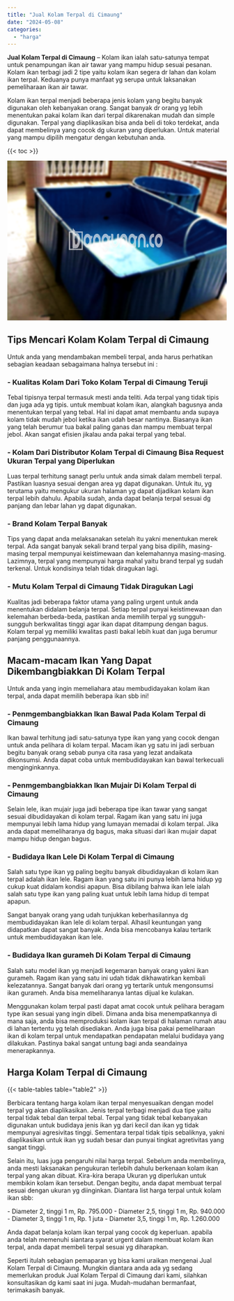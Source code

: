 ```yaml
---
title: "Jual Kolam Terpal di Cimaung"
date: "2024-05-08"
categories: 
  - "harga"
---
```


**Jual Kolam Terpal di Cimaung** – Kolam ikan ialah satu-satunya tempat untuk penampungan ikan air tawar yang mampu hidup sesuai pesanan. Kolam ikan terbagi jadi 2 tipe yaitu kolam ikan segera dr lahan dan kolam ikan terpal. Keduanya punya manfaat yg serupa untuk laksanakan pemeliharaan ikan air tawar.

Kolam ikan terpal menjadi beberapa jenis kolam yang begitu banyak digunakan oleh kebanyakan orang. Sangat banyak dr orang yg lebih menentukan pakai kolam ikan dari terpal dikarenakan mudah dan simple digunakan. Terpal yang diaplikasikan bisa anda beli di toko terdekat, anda dapat membelinya yang cocok dg ukuran yang diperlukan. Untuk material yang mampu dipilih mengatur dengan kebutuhan anda.

{{< toc >}}

![Jual Kolam Terpal di Cimaung](/images/jual-kolam-terpal-22.png)

## Tips Mencari Kolam Kolam Terpal di Cimaung

Untuk anda yang mendambakan membeli terpal, anda harus perhatikan sebagian keadaan sebagaimana halnya tersebut ini :

### \- Kualitas Kolam Dari Toko Kolam Terpal di Cimaung Teruji

Tebal tipisnya terpal termasuk mesti anda teliti. Ada terpal yang tidak tipis dan juga ada yg tipis. untuk membuat kolam ikan, alangkah bagusnya anda menentukan terpal yang tebal. Hal ini dapat amat membantu anda supaya kolam tidak mudah jebol ketika ikan udah besar nantinya. Biasanya ikan yang telah berumur tua bakal paling ganas dan mampu membuat terpal jebol. Akan sangat efisien jikalau anda pakai terpal yang tebal.

### \- Kolam Dari Distributor Kolam Terpal di Cimaung Bisa Request Ukuran Terpal yang Diperlukan

Luas terpal terhitung sanagt perlu untuk anda simak dalam membeli terpal. Pastikan luasnya sesuai dengan area yg dapat digunakan. Untuk itu, yg terutama yaitu mengukur ukuran halaman yg dapat dijadikan kolam ikan terpal lebih dahulu. Apabila sudah, anda dapat belanja terpal sesuai dg panjang dan lebar lahan yg dapat digunakan.

### \- Brand Kolam Terpal Banyak

Tips yang dapat anda melaksanakan setelah itu yakni menentukan merek terpal. Ada sangat banyak sekali brand terpal yang bisa dipilih, masing-masing terpal mempunyai keistimewaan dan kelemahannya masing-masing. Lazimnya, terpal yang mempunyai harga mahal yaitu brand terpal yg sudah terkenal. Untuk kondisinya telah tidak diragukan lagi.

### \- Mutu Kolam Terpal di Cimaung Tidak Diragukan Lagi

Kualitas jadi beberapa faktor utama yang paling urgent untuk anda menentukan didalam belanja terpal. Setiap terpal punyai keistimewaan dan kelemahan berbeda-beda, pastikan anda memilih terpal yg sungguh-sungguh berkwalitas tinggi agar ikan dapat ditampung dengan bagus. Kolam terpal yg memiliki kwalitas pasti bakal lebih kuat dan juga berumur panjang penggunaannya.

## Macam-macam Ikan Yang Dapat Dikembangbiakkan Di Kolam Terpal

Untuk anda yang ingin memeliahara atau membudidayakan kolam ikan terpal, anda dapat memilih beberapa ikan sbb ini!

### \- Penmgembangbiakkan Ikan Bawal Pada Kolam Terpal di Cimaung

Ikan bawal terhitung jadi satu-satunya type ikan yang yang cocok dengan untuk anda pelihara di kolam terpal. Macam ikan yg satu ini jadi serbuan begitu banyak orang sebab punya cita rasa yang lezat andaikata dikonsumsi. Anda dapat coba untuk membudidayakan kan bawal terkecuali menginginkannya.

### \- Penmgembangbiakkan Ikan Mujair Di Kolam Terpal di Cimaung

Selain lele, ikan mujair juga jadi beberapa tipe ikan tawar yang sangat sesuai dibudidayakan di kolam terpal. Ragam ikan yang satu ini juga mempunyai lebih lama hidup yang lumayan memadai di kolam terpal. Jika anda dapat memeliharanya dg bagus, maka situasi dari ikan mujair dapat mampu hidup dengan bagus.

### \- Budidaya Ikan Lele Di Kolam Terpal di Cimaung

Salah satu type ikan yg paling begitu banyak dibudidayakan di kolam ikan terpal adalah ikan lele. Ragam ikan yang satu ini punya lebih lama hidup yg cukup kuat didalam kondisi apapun. Bisa dibilang bahwa ikan lele ialah salah satu type ikan yang paling kuat untuk lebih lama hidup di tempat apapun.

Sangat banyak orang yang udah tunjukkan keberhasilannya dg membudidayakan ikan lele di kolam terpal. Alhasil keuntungan yang didapatkan dapat sangat banyak. Anda bisa mencobanya kalau tertarik untuk membudidayakan ikan lele.

### \- Budidaya Ikan gurameh Di Kolam Terpal di Cimaung

Salah satu model ikan yg menjadi kegemaran banyak orang yakni ikan gurameh. Ragam ikan yang satu ini udah tidak dikhawatirkan kembali kelezatannya. Sangat banyak dari orang yg tertarik untuk mengonsumsi ikan gurameh. Anda bisa memeliharanya lantas dijual ke kulakan.

Menggunakan kolam terpal pasti dapat amat cocok untuk pelihara beragam type ikan sesuai yang ingin dibeli. Dimana anda bisa menempatkannya di mana saja, anda bisa memproduksi kolam ikan terpal di halaman rumah atau di lahan tertentu yg telah disediakan. Anda juga bisa pakai pemeliharaan ikan di kolam terpal untuk mendapatkan pendapatan melalui budidaya yang dilakukan. Pastinya bakal sangat untung bagi anda seandainya menerapkannya.

## Harga Kolam Terpal di Cimaung

{{< table-tables table="table2" >}}

Berbicara tentang harga kolam ikan terpal menyesuaikan dengan model terpal yg akan diaplikasikan. Jenis terpal terbagi menjadi dua tipe yaitu terpal tidak tebal dan terpal tebal. Terpal yang tidak tebal kebanyakan digunakan untuk budidaya jenis ikan yg dari kecil dan ikan yg tidak mempunyai agresivitas tinggi. Sementara terpal tidak tipis sebaliknya, yakni diaplikasikan untuk ikan yg sudah besar dan punyai tingkat agretivitas yang sangat tinggi.

Selain itu, luas juga pengaruhi nilai harga terpal. Sebelum anda membelinya, anda mesti laksanakan pengukuran terlebih dahulu berkenaan kolam ikan terpal yang akan dibuat. Kira-kira berapa Ukuran yg diperlukan untuk membikin kolam ikan tersebut. Dengan begitu, anda dapat membuat terpal sesuai dengan ukuran yg diinginkan. Diantara list harga terpal untuk kolam ikan sbb:

\- Diameter 2, tinggi 1 m, Rp. 795.000 - Diameter 2,5, tinggi 1 m, Rp. 940.000 - Diameter 3, tinggi 1 m, Rp. 1 juta - Diameter 3,5, tinggi 1 m, Rp. 1.260.000

Anda dapat belanja kolam ikan terpal yang cocok dg keperluan. apabila anda telah memenuhi siantara syarat urgent dalam membuat kolam ikan terpal, anda dapat membeli terpal sesuai yg diharapkan.

Seperti itulah sebagian pemaparan yg bisa kami uraikan mengenai Jual Kolam Terpal di Cimaung. Mungkin diantara anda ada yg sedang memerlukan produk Jual Kolam Terpal di Cimaung dari kami, silahkan konsultasikan dg kami saat ini juga. Mudah-mudahan bermanfaat, terimakasih banyak.
